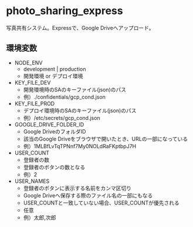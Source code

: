# photo_sharing_express
写真共有システム。Expressで、Google Driveへアップロード。

## 環境変数
- NODE_ENV
  - development | production
  - 開発環境 or デプロイ環境
- KEY_FILE_DEV
  - 開発環境時のSAのキーファイル(json)のパス
  - 例）./confidentials/gcp_cond.json
- KEY_FILE_PROD
  - デプロイ環境時のSAのキーファイル(json)のパス
  - 例）/etc/secrets/gcp_cond.json
- GOOGLE_DRIVE_FOLDER_ID
  - Google DriveのフォルダID
  - 該当のGoogle Driveをブラウザで開いたとき、URLの一部になっている
  - 例）1MLBfLvTqTPNnf7My0NOLdRaFKptbpJ7H
- USER_COUNT
  - 登録者の数
  - 登録者のボタンの数となる
  - 例）2
- USER_NAMES
  - 登録者のボタンに表示する名前をカンマ区切り
  - Google Driveへ保存する際のファイル名の一部にもなる
  - USER_COUNTと一致していない場合、USER_COUNTが優先される
  - 任意
  - 例）太郎,次郎
